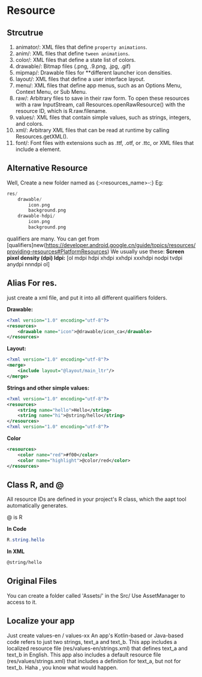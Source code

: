 # Resource

## Strcutrue

01. animator/: XML files that define `property animations`.
02. anim/: XML files that define `tween animations`.
03. color/: XML files that define a state list of colors. 
04. drawable/: Bitmap files (.png, .9.png, .jpg, .gif)
05. mipmap/: Drawable files for **different launcher icon densities. 
06. layout/: XML files that define a user interface layout.
07. menu/: XML files that define app menus, such as an Options Menu, Context Menu, or Sub Menu. 
08. raw/: Arbitrary files to save in their raw form. To open these resources with a raw InputStream, call Resources.openRawResource() with the resource ID, which is R.raw.filename.
09. values/: XML files that contain simple values, such as strings, integers, and colors.
10. xml/: Arbitrary XML files that can be read at runtime by calling Resources.getXML().
11. font/: Font files with extensions such as .ttf, .otf, or .ttc, or XML files that include a <font-family> element.

## Alternative Resource

Well, Create a new folder named as {:<resources_name>-<qualifier>:}
Eg:

```c
res/
    drawable/
        icon.png
        background.png
    drawable-hdpi/
        icon.png
        background.png
```

qualifiers are many. You can get from [qualifiers]new(https://developer.android.google.cn/guide/topics/resources/providing-resources#PlatformResources)
We usually use these:
**Screen pixel density (dpi)	ldpi:**
[ol
mdpi
hdpi
xhdpi
xxhdpi
xxxhdpi
nodpi
tvdpi
anydpi
nnndpi
ol]

## Alias For res.

just create a xml file, and put it into all different qualifiers folders.

**Drawable:**

```xml
<?xml version="1.0" encoding="utf-8"?>
<resources>
    <drawable name="icon">@drawable/icon_ca</drawable>
</resources>
```

**Layout:**

```xml
<?xml version="1.0" encoding="utf-8"?>
<merge>
    <include layout="@layout/main_ltr"/>
</merge>
```

**Strings and other simple values:**

```xml
<?xml version="1.0" encoding="utf-8"?>
<resources>
    <string name="hello">Hello</string>
    <string name="hi">@string/hello</string>
</resources>
<?xml version="1.0" encoding="utf-8"?>
```

**Color**

```xml
<resources>
    <color name="red">#f00</color>
    <color name="highlight">@color/red</color>
</resources>
```

## Class R, and @

All resource IDs are defined in your project's R class, which the aapt tool automatically generates.

@ is R

**In Code**

```java
R.string.hello
```

**In XML**

```xml
@string/hello
```

## Original Files

You can create a folder called 'Assets/' in the Src/
Use AssetManager to access to it.

## Localize your app

Just create values-en / values-xx
An app's Kotlin-based or Java-based code refers to just two strings, text_a and text_b. This app includes a localized resource file (res/values-en/strings.xml) that defines text_a and text_b in English. This app also includes a default resource file (res/values/strings.xml) that includes a definition for text_a, but not for text_b. Haha , you know what would happen.

